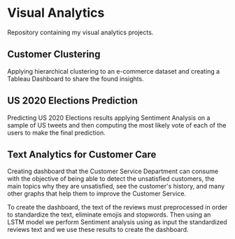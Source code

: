 # Visual Analytics
Repository containing my visual analytics projects.

## Customer Clustering
Applying hierarchical clustering to an e-commerce dataset and creating a Tableau Dashboard to share the found insights.

## US 2020 Elections Prediction
Predicting US 2020 Elections results applying Sentiment Analysis on a sample of US tweets and then computing the most likely vote of each of the users to make the final prediction.

## Text Analytics for Customer Care
Creating dashboard that the Customer Service Department can consume with the objective of being able to detect the unsatisfied customers, the main topics why they are unsatisfied, see the customer's history, and many other graphs that help them to improve the Customer Service.

To create the dashboard, the text of the reviews must preprocessed in order to standardize the text, eliminate emojis and stopwords. Then using an LSTM model we perform Sentiment analysis using as input the standardized reviews text and we use these results to create the dashboard.
